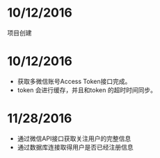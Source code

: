 # 10/12/2016
项目创建

# 10/12/2016
+ 获取多微信账号Access Token接口完成。
+ token 会进行缓存，并且和token 的超时时间同步。

# 11/28/2016
+ 通过微信API接口获取关注用户的完整信息
+ 通过数据库连接取得用户是否已经注册信息
